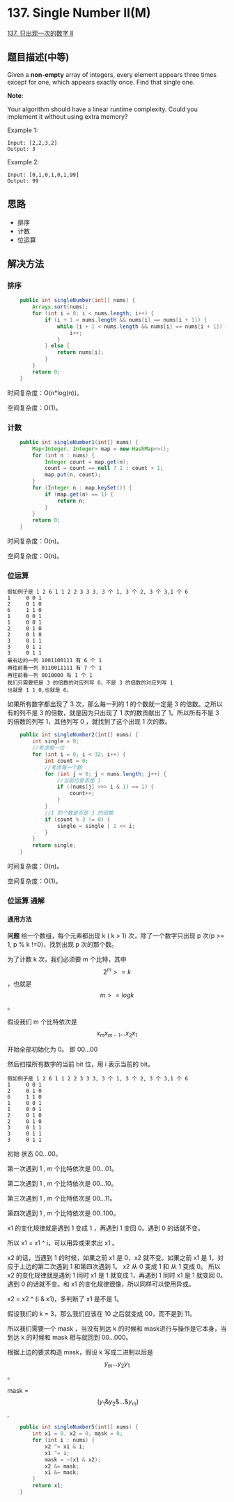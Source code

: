 # 137. Single Number II(M)


[137. 只出现一次的数字 II](https://leetcode-cn.com/problems/single-number-ii/)


## 题目描述(中等)

Given a **non-empty** array of integers, every element appears three times except for one, which appears exactly once. Find that single one.

**Note**:

Your algorithm should have a linear runtime complexity. Could you implement it without using extra memory?

Example 1:
```
Input: [2,2,3,2]
Output: 3
```
Example 2:
```
Input: [0,1,0,1,0,1,99]
Output: 99
```


## 思路

- 排序
- 计数
- 位运算


## 解决方法



### 排序

```java
    public int singleNumber(int[] nums) {
        Arrays.sort(nums);
        for (int i = 0; i < nums.length; i++) {
            if (i + 1 < nums.length && nums[i] == nums[i + 1]) {
                while (i + 1 < nums.length && nums[i] == nums[i + 1]) {
                    i++;
                }
            } else {
                return nums[i];
            }
        }
        return 0;
    }
```

时间复杂度：O(n*log(n))。

空间复杂度：O(1)。

### 计数

```java
    public int singleNumber1(int[] nums) {
        Map<Integer, Integer> map = new HashMap<>();
        for (int n : nums) {
            Integer count = map.get(n);
            count = count == null ? 1 : count + 1;
            map.put(n, count);
        }
        for (Integer n : map.keySet()) {
            if (map.get(n) == 1) {
                return n;
            }
        }
        return 0;
    }
```

时间复杂度：O(n)。

空间复杂度：O(n)。

### 位运算

```
假如例子是 1 2 6 1 1 2 2 3 3 3, 3 个 1, 3 个 2, 3 个 3,1 个 6
1     0 0 1
2     0 1 0 
6     1 1 0 
1     0 0 1
1     0 0 1
2     0 1 0
2     0 1 0
3     0 1 1  
3     0 1 1
3     0 1 1      
最右边的一列 1001100111 有 6 个 1
再往前看一列 0110011111 有 7 个 1
再往前看一列 0010000 有 1 个 1
我们只需要把是 3 的倍数的对应列写 0，不是 3 的倍数的对应列写 1    
也就是 1 1 0,也就是 6。
```

如果所有数字都出现了 3 次，那么每一列的 1 的个数就一定是 3 的倍数。之所以有的列不是 3 的倍数，就是因为只出现了 1 次的数贡献出了 1。所以所有不是 3 的倍数的列写 1，其他列写 0 ，就找到了这个出现 1 次的数。

```java
    public int singleNumber2(int[] nums) {
        int single = 0;
        //考虑每一位
        for (int i = 0; i < 32; i++) {
            int count = 0;
            //考虑每一个数
            for (int j = 0; j < nums.length; j++) {
                //当前位是否是 1
                if ((nums[j] >>> i & 1) == 1) {
                    count++;
                }
            }
            //1 的个数是否是 3 的倍数
            if (count % 3 != 0) {
                single = single | 1 << i;
            }
        }
        return single;
    }

```

时间复杂度：O(n)。

空间复杂度：O(1)。

### 位运算 通解

#### 通用方法

**问题**
给一个数组，每个元素都出现 k ( k > 1) 次，除了一个数字只出现 p 次(p >= 1, p % k !=0)，找到出现 p 次的那个数。

为了计数 k 次，我们必须要 m 个比特，其中 $$ 2^m >=k $$，也就是 $$ m >= logk $$。

假设我们 m 个比特依次是 $$ x_mx_{m-1}...x_2x_1 $$

开始全部初始化为 0。    即 00...00

然后扫描所有数字的当前 bit 位，用 i 表示当前的 bit。

```
假如例子是 1 2 6 1 1 2 2 3 3 3, 3 个 1, 3 个 2, 3 个 3,1 个 6
1     0 0 1
2     0 1 0 
6     1 1 0 
1     0 0 1
1     0 0 1
2     0 1 0
2     0 1 0
3     0 1 1  
3     0 1 1
3     0 1 1
```

初始 状态 00...00。

第一次遇到 1 , m 个比特依次是 00...01。

第二次遇到 1 , m 个比特依次是 00...10。

第三次遇到 1 , m 个比特依次是 00...11。

第四次遇到 1 , m 个比特依次是 00..100。


x1 的变化规律就是遇到 1 变成 1 ，再遇到 1 变回 0。遇到 0 的话就不变。

所以 x1 = x1 ^ i，可以用异或来求出 x1 。

x2 的话，当遇到 1 的时候，如果之前 x1 是 0，x2 就不变。如果之前 x1 是 1，对应于上边的第二次遇到 1 和第四次遇到 1。 x2 从 0 变成 1 和 从 1 变成 0。
所以 x2 的变化规律就是遇到 1 同时 x1 是 1 就变成 1，再遇到 1 同时 x1 是 1 就变回 0。遇到 0 的话就不变。和 x1 的变化规律很像，所以同样可以使用异或。

x2 = x2 ^ (i & x1)，多判断了 x1 是不是 1。

假设我们的 k = 3，那么我们应该在 10 之后就变成 00，而不是到 11。

所以我们需要一个 mask ，当没有到达 k 的时候和 mask进行与操作是它本身，当到达 k 的时候和 mask 相与就回到 00...000。

根据上边的要求构造 mask，假设 k 写成二进制以后是 $$ y_m...y_2y_1 $$。

mask = $$ ~(y_1 \& y_2 \& ... \& y_m) $$,

```java
    public int singleNumber5(int[] nums) {
        int x1 = 0, x2 = 0, mask = 0;
        for (int i : nums) {
            x2 ^= x1 & i;
            x1 ^= i;
            mask = ~(x1 & x2);
            x2 &= mask;
            x1 &= mask;
        }
        return x1;
    }
```




